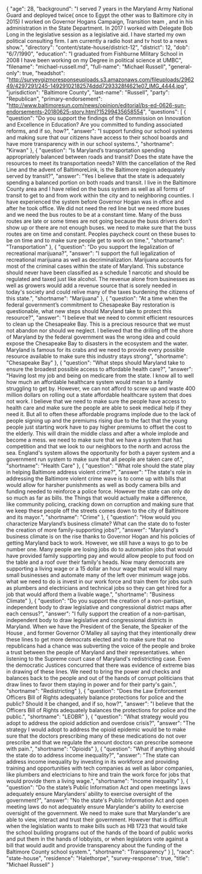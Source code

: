 {
  "age": 28,
  "background": "I served 7 years in the Maryland Army National Guard and deployed twice( once to Egypt the other was to Baltimore city in 2015)  I worked on Governor Hogans Campaign, Transition team , and in his administration in the State Department.  In 2017 I worked with Delegate Bob Long in the legislative session as a legislative aid.   I have started my own political consulting firm.   I am currently a radio host and tv host to a news show.",
  "directory": "content/state-house/district-12",
  "district": 12,
  "dob": "6/7/1990",
  "education": "I graduated from Fishburne Military School in 2008 I have been working on my Degree in political science at UMBC",
  "filename": "michael-russell.md",
  "full-name": "Michael Russell",
  "general-only": true,
  "headshot": "http://surveygizmoresponseuploads.s3.amazonaws.com/fileuploads/296249/4297291/245-14929102182574ddd7293328f4621e07_IMG_4444.jpg",
  "jurisdiction": "Baltimore County",
  "last-name": "Russell",
  "party": "Republican",
  "primary-endorsement": "http://www.baltimoresun.com/news/opinion/editorial/bs-ed-0626-sun-endorsements-20180625-story.html?15299435658554",
  "questions": [
    {
      "question": "Do you support the findings of the Commission on Innovation and Excellence in Education? Are you committed to funding associated reforms, and if so, how?",
      "answer": "I support funding our school systems and making sure that our citizens have access to their school boards and have more transparency with in our school systems.",
      "shortname": "Kirwan"
    },
    {
      "question": "Is Maryland’s transportation spending appropriately balanced between roads and transit? Does the state have the resources to meet its transportation needs? With the cancellation of the Red Line and the advent of BaltimoreLink, is the Baltimore region adequately served by transit?",
      "answer": "Yes I believe that the state is adequately spending a balanced portion on both roads and transit. I live in the Baltimore County area and I have relied on the buss system as well as all forms of transit to get to and from work within the city and to neighboring counties. I have experienced the system before Governor Hogan was in office and after he took office. We did not need the red line but we need more buses and we need the bus routes to be at a constant time. Many of the buss routes are late or some times are not going because the buss drivers don't show up or there are not enough buses. we need to make sure that the buss routes are on time and constant. Peoples paycheck count on these buses to be on time and to make sure people get to work on time.",
      "shortname": "Transportation"
    },
    {
      "question": "Do you support the legalization of recreational marijuana?",
      "answer": "I support the full legalization of recreational marijuana as well as decriminalization.  Marijuana accounts for most of the criminal cases within the state of Maryland. This substance should never have been classified as a schedule 1 narcotic and should be regulated and taxed just like alcohol. The revenue alone from businesses as well as growers would add a revenue source that is sorely needed in today's society and could relive many of the taxes burdening the citizens of this state.",
      "shortname": "Marijuana"
    },
    {
      "question": "At a time when the federal government’s commitment to Chesapeake Bay restoration is questionable, what new steps should Maryland take to protect this resource?",
      "answer": "I believe that we need to commit efficient resources to clean up the Chesapeake Bay. This is a precious resource that we must not abandon nor should we neglect. I believed that the drilling off the shore of Maryland by the federal government was the wrong idea and could expose the Chesapeake Bay to disasters in the ecosystem and the water. Maryland is famous for its crabs and we need to provide every possible resource available to make sure this industry stays strong",
      "shortname": "Chesapeake Bay"
    },
    {
      "question": "What steps should Maryland take to ensure the broadest possible access to affordable health care?",
      "answer": "Having lost my job and being on medicare from the state. I know all to well how much an affordable healthcare system would mean to a family struggling to get by.  However, we can not afford to screw up and waste 400 million dollars on rolling out a state affordable healthcare system that does not work. I believe that we need to make sure the people have access to health care and make sure the people are able to seek medical help if they need it. But all to often these affordable programs implode due to the lack of people signing up and the premiums rising due to the fact that the young people just starting work have to pay higher premiums to offset the cost to the elderly.  This will drain the middle class and after a whole implode and become a mess. we need to make sure that we have a system that has competition and that we look to our  neighbors to the north and across the sea. England's system allows the opportunity for both a payer system and a government run system to make sure that all people are taken care of.",
      "shortname": "Health Care"
    },
    {
      "question": "What role should the state play in helping Baltimore address violent crime?",
      "answer": "The state's role in addressing the Baltimore violent crime wave is to come up with bills that would allow for harsher punishments as well as body camera bills and funding needed to reinforce a police force. However the state can only do so much as far as bills. the Things that would actually make a difference, like community policing, cracking down on corruption and making sure that we keep these people off the streets comes down to the city of Baltimore and its mayor.",
      "shortname": "Crime"
    },
    {
      "question": "How would you characterize Maryland’s business climate? What can the state do to foster the creation of more family-supporting jobs?",
      "answer": "Maryland's business climate is on the rise thanks to Governor Hogan and his policies of getting Maryland back to work. However, we still have a ways to go to be number one. Many people are losing jobs do to automation jobs that would have provided family supporting pay and would allow people to put food on the table and a roof over their family's heads. Now many democrats are supporting a living wage or a 15 dollar an hour wage that would kill many small businesses and automate many of the left over minimum wage jobs. what we need to do is invest in our work force and train them for jobs such as plumbers and electricians and technical jobs so they can get hired for a job that would afford them a livable wage.",
      "shortname": "Business Climate"
    },
    {
      "question": "Do you support the creation of a non-partisan, independent body to draw legislative and congressional district maps after each census?",
      "answer": "I fully support the creation of a non-partisan, independent body to draw legislative and congressional districts in Maryland. When we have the President of the Senate, the Speaker of the House , and former Governor O'Malley all saying that they intentionally drew these lines to get more democrats elected and to make sure that no republicans had a chance was subverting the voice of the people and broke a trust between the people of Maryland and their representatives. when listening to the Supreme court case of Maryland's redistricting case. Even the democratic Justices concurred that there was evidence of extreme bias in drawing of these lines. We need to bring the power and checks and balances back to the people and out of the hands of corrupt politicians that draw lines to favor them staying in power and for their party's gain.",
      "shortname": "Redistricting"
    },
    {
      "question": "Does the Law Enforcement Officers Bill of Rights adequately balance protections for police and the public? Should it be changed, and if so, how?",
      "answer": "I believe that the Officers Bill of Rights adequately balances the protections for police and the public.",
      "shortname": "LEOBR"
    },
    {
      "question": "What strategy would you adopt to address the opioid addiction and overdose crisis?",
      "answer": "The strategy I would adopt to address the opioid epidemic would be to make sure that the doctors prescribing many of these medications do not over prescribe and that we regulate the amount doctors can prescribe someone with pain.",
      "shortname": "Opioids"
    },
    {
      "question": "What if anything should the state do to address income inequality?",
      "answer": "The state can address income inequality by investing in its workforce and providing training and opportunities with tech companies as well as labor companies, like plumbers and electricians to hire and train the work force for jobs that would provide them a living wage.",
      "shortname": "Income inequality"
    },
    {
      "question": "Do the state’s Public Information Act and open meetings laws adequately ensure Marylanders’ ability to exercise oversight of the government?",
      "answer": "No the state's Public Information Act and open meeting laws do not adequately ensure Marylander's ability to exercise oversight of the government. We need to make sure that Marylander's are able to view, interact and trust their government. However that is difficult when the legislation wants to make bills such as HB 1723 that would take the school building programs out of the hands of the board of public works and put them in the hands of lobbyists, or when legislators vote against a bill that would audit and provide transparency about the funding of the Baltimore County school system.",
      "shortname": "Transparency"
    }
  ],
  "race": "state-house",
  "residence": "Halethorpe",
  "survey-response": true,
  "title": "Michael Russell"
}
